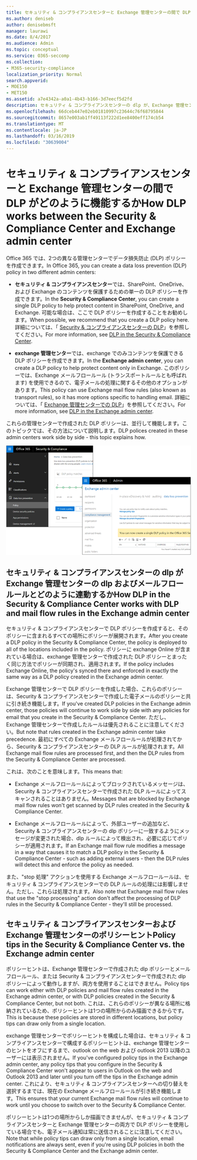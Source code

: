 ```yaml
---
title: セキュリティ & コンプライアンスセンターと Exchange 管理センターの間で DLP がどのように機能するか
ms.author: deniseb
author: denisebmsft
manager: laurawi
ms.date: 8/4/2017
ms.audience: Admin
ms.topic: conceptual
ms.service: O365-seccomp
ms.collection:
- M365-security-compliance
localization_priority: Normal
search.appverid:
- MOE150
- MET150
ms.assetid: a7e4342a-a0a1-4b43-b166-3d7eecf5d2fd
description: セキュリティ & コンプライアンスセンターの dlp が、Exchange 管理センターの dlp およびメールフロールール (トランスポートルール) とどのように連動するかについて説明します。
ms.openlocfilehash: 66dceb447e02eb01810997c23644c76f68795844
ms.sourcegitcommit: 8657e003ab1ff49113f222d1ee8400eff174cb54
ms.translationtype: MT
ms.contentlocale: ja-JP
ms.lasthandoff: 03/16/2019
ms.locfileid: "30639004"
---
```

# <a name="how-dlp-works-between-the-security--compliance-center-and-exchange-admin-center"></a><span data-ttu-id="cfae1-103">セキュリティ & コンプライアンスセンターと Exchange 管理センターの間で DLP がどのように機能するか</span><span class="sxs-lookup"><span data-stu-id="cfae1-103">How DLP works between the Security & Compliance Center and Exchange admin center</span></span>

<span data-ttu-id="cfae1-104">Office 365 では、2つの異なる管理センターでデータ損失防止 (DLP) ポリシーを作成できます。</span><span class="sxs-lookup"><span data-stu-id="cfae1-104">In Office 365, you can create a data loss prevention (DLP) policy in two different admin centers:</span></span>
  
- <span data-ttu-id="cfae1-105">**セキュリティ & コンプライアンスセンター**では、SharePoint、OneDrive、および Exchange のコンテンツを保護するための単一の DLP ポリシーを作成できます。</span><span class="sxs-lookup"><span data-stu-id="cfae1-105">In the **Security & Compliance Center**, you can create a single DLP policy to help protect content in SharePoint, OneDrive, and Exchange.</span></span> <span data-ttu-id="cfae1-106">可能な場合は、ここで DLP ポリシーを作成することをお勧めします。</span><span class="sxs-lookup"><span data-stu-id="cfae1-106">When possible, we recommend that you create a DLP policy here.</span></span> <span data-ttu-id="cfae1-107">詳細については、「 [Security & コンプライアンスセンターの DLP](data-loss-prevention-policies.md)」を参照してください。</span><span class="sxs-lookup"><span data-stu-id="cfae1-107">For more information, see [DLP in the Security & Compliance Center](data-loss-prevention-policies.md).</span></span>
    
- <span data-ttu-id="cfae1-108">**exchange 管理センター**では、exchange でのみコンテンツを保護できる DLP ポリシーを作成できます。</span><span class="sxs-lookup"><span data-stu-id="cfae1-108">In the **Exchange admin center**, you can create a DLP policy to help protect content only in Exchange.</span></span> <span data-ttu-id="cfae1-109">このポリシーでは、Exchange メールフロールール (トランスポートルールとも呼ばれます) を使用できるので、電子メールの処理に関するその他のオプションがあります。</span><span class="sxs-lookup"><span data-stu-id="cfae1-109">This policy can use Exchange mail flow rules (also known as transport rules), so it has more options specific to handling email.</span></span> <span data-ttu-id="cfae1-110">詳細については、「 [Exchange 管理センターでの DLP](https://go.microsoft.com/fwlink/?linkid=852311)」を参照してください。</span><span class="sxs-lookup"><span data-stu-id="cfae1-110">For more information, see [DLP in the Exchange admin center](https://go.microsoft.com/fwlink/?linkid=852311).</span></span>
    
<span data-ttu-id="cfae1-111">これらの管理センターで作成された DLP ポリシーは、並行して機能します。このトピックでは、その方法について説明します。</span><span class="sxs-lookup"><span data-stu-id="cfae1-111">DLP polices created in these admin centers work side by side - this topic explains how.</span></span>
  
![セキュリティ/コンプライアンスセンターと Exchange 管理センターの DLP ページ](media/d3eaa7e7-3b16-457b-bd9c-26707f7b584f.png)
  
## <a name="how-dlp-in-the-security--compliance-center-works-with-dlp-and-mail-flow-rules-in-the-exchange-admin-center"></a><span data-ttu-id="cfae1-113">セキュリティ & コンプライアンスセンターの dlp が Exchange 管理センターの dlp およびメールフロールールとどのように連動するか</span><span class="sxs-lookup"><span data-stu-id="cfae1-113">How DLP in the Security & Compliance Center works with DLP and mail flow rules in the Exchange admin center</span></span>

<span data-ttu-id="cfae1-114">セキュリティ & コンプライアンスセンターで DLP ポリシーを作成すると、そのポリシーに含まれるすべての場所にポリシーが展開されます。</span><span class="sxs-lookup"><span data-stu-id="cfae1-114">After you create a DLP policy in the Security & Compliance Center, the policy is deployed to all of the locations included in the policy.</span></span> <span data-ttu-id="cfae1-115">ポリシーに exchange Online が含まれている場合は、exchange 管理センターで作成された DLP ポリシーとまったく同じ方法でポリシーが同期され、適用されます。</span><span class="sxs-lookup"><span data-stu-id="cfae1-115">If the policy includes Exchange Online, the policy's synced there and enforced in exactly the same way as a DLP policy created in the Exchange admin center.</span></span> 
  
<span data-ttu-id="cfae1-116">Exchange 管理センターで DLP ポリシーを作成した場合、これらのポリシーは、Security & コンプライアンスセンターで作成した電子メールのポリシーと共に引き続き機能します。</span><span class="sxs-lookup"><span data-stu-id="cfae1-116">If you've created DLP policies in the Exchange admin center, those policies will continue to work side by side with any policies for email that you create in the Security & Compliance Center.</span></span> <span data-ttu-id="cfae1-117">ただし、Exchange 管理センターで作成したルールは優先されることに注意してください。</span><span class="sxs-lookup"><span data-stu-id="cfae1-117">But note that rules created in the Exchange admin center take precedence.</span></span> <span data-ttu-id="cfae1-118">最初にすべての Exchange メールフロールールが処理されてから、Security & コンプライアンスセンターの DLP ルールが処理されます。</span><span class="sxs-lookup"><span data-stu-id="cfae1-118">All Exchange mail flow rules are processed first, and then the DLP rules from the Security & Compliance Center are processed.</span></span>
  
<span data-ttu-id="cfae1-119">これは、次のことを意味します。</span><span class="sxs-lookup"><span data-stu-id="cfae1-119">This means that:</span></span>
  
- <span data-ttu-id="cfae1-120">Exchange メールフロールールによってブロックされているメッセージは、Security & コンプライアンスセンターで作成された DLP ルールによってスキャンされることはありません。</span><span class="sxs-lookup"><span data-stu-id="cfae1-120">Messages that are blocked by Exchange mail flow rules won't get scanned by DLP rules created in the Security & Compliance Center.</span></span>
    
- <span data-ttu-id="cfae1-121">Exchange メールフロールールによって、外部ユーザーの追加など、Security & コンプライアンスセンターの dlp ポリシーに一致するようにメッセージが変更された場合、dlp ルールによって検出され、必要に応じてポリシーが適用されます。</span><span class="sxs-lookup"><span data-stu-id="cfae1-121">If an Exchange mail flow rule modifies a message in a way that causes it to match a DLP policy in the Security & Compliance Center - such as adding external users - then the DLP rules will detect this and enforce the policy as needed.</span></span>
    
<span data-ttu-id="cfae1-122">また、"stop 処理" アクションを使用する Exchange メールフロールールは、セキュリティ & コンプライアンスセンターでの DLP ルールの処理には影響しません。ただし、これらは処理されます。</span><span class="sxs-lookup"><span data-stu-id="cfae1-122">Also note that Exchange mail flow rules that use the "stop processing" action don't affect the processing of DLP rules in the Security & Compliance Center - they'll still be processed.</span></span>
  
## <a name="policy-tips-in-the-security--compliance-center-vs-the-exchange-admin-center"></a><span data-ttu-id="cfae1-123">セキュリティ & コンプライアンスセンターおよび Exchange 管理センターのポリシーヒント</span><span class="sxs-lookup"><span data-stu-id="cfae1-123">Policy tips in the Security & Compliance Center vs. the Exchange admin center</span></span>

<span data-ttu-id="cfae1-124">ポリシーヒントは、Exchange 管理センターで作成された dlp ポリシーとメールフロールール、または Security & コンプライアンスセンターで作成された dlp ポリシーによって動作しますが、両方を使用することはできません。</span><span class="sxs-lookup"><span data-stu-id="cfae1-124">Policy tips can work either with DLP policies and mail flow rules created in the Exchange admin center, or with DLP policies created in the Security & Compliance Center, but not both.</span></span> <span data-ttu-id="cfae1-125">これは、これらのポリシーが異なる場所に格納されているため、ポリシーヒントは1つの場所からのみ描画できるからです。</span><span class="sxs-lookup"><span data-stu-id="cfae1-125">This is because these policies are stored in different locations, but policy tips can draw only from a single location.</span></span>
  
<span data-ttu-id="cfae1-126">exchange 管理センターでポリシーヒントを構成した場合は、セキュリティ & コンプライアンスセンターで構成するポリシーヒントは、exchange 管理センターのヒントをオフにするまで、outlook on the web および outlook 2013 以降のユーザーには表示されません。</span><span class="sxs-lookup"><span data-stu-id="cfae1-126">If you've configured policy tips in the Exchange admin center, any policy tips that you configure in the Security & Compliance Center won't appear to users in Outlook on the web and Outlook 2013 and later until you turn off the tips in the Exchange admin center.</span></span> <span data-ttu-id="cfae1-127">これにより、セキュリティ & コンプライアンスセンターへの切り替えを選択するまでは、現在の Exchange メールフロールールが引き続き機能します。</span><span class="sxs-lookup"><span data-stu-id="cfae1-127">This ensures that your current Exchange mail flow rules will continue to work until you choose to switch over to the Security & Compliance Center.</span></span>
  
<span data-ttu-id="cfae1-128">ポリシーヒントは1つの場所からしか描画できませんが、セキュリティ & コンプライアンスセンターと Exchange 管理センターの両方で DLP ポリシーを使用している場合でも、電子メール通知は常に送信されることに注意してください。</span><span class="sxs-lookup"><span data-stu-id="cfae1-128">Note that while policy tips can draw only from a single location, email notifications are always sent, even if you're using DLP policies in both the Security & Compliance Center and the Exchange admin center.</span></span>
  

